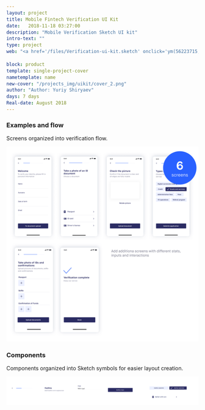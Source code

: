 ```yaml
---
layout: project
title: Mobile Fintech Verification UI Kit
date:   2018-11-18 03:27:00
description: "Mobile Verification Sketch UI kit"
intro-text: ""
type: project
web: "<a href='/files/Verification-ui-kit.sketch' onclick='ym(56223715, 'reachGoal', 'uikit'); return true;'>Download for Free</a>"

block: product
template: single-project-cover
nametemplate: name
new-cover: "/projects_img/uikit/cover_2.png"
author: "Author: Yuriy Shiryaev"
days: 7 days
Real-date: August 2018
---
```




### Examples and flow

Screens organized into verification flow.

<span class="p1000">![](/projects_img/uikit/screens.png)</span>

### Components

Components organized into Sketch symbols for easier layout creation.

<span class="p1000">![](/projects_img/uikit/components.png)</span>

